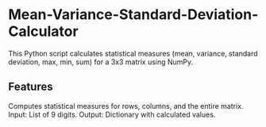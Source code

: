 # Mean-Variance-Standard-Deviation-Calculator
This Python script calculates statistical measures (mean, variance, standard deviation, max, min, sum) for a 3x3 matrix using NumPy.

## Features
Computes statistical measures for rows, columns, and the entire matrix.
Input: List of 9 digits.
Output: Dictionary with calculated values.
